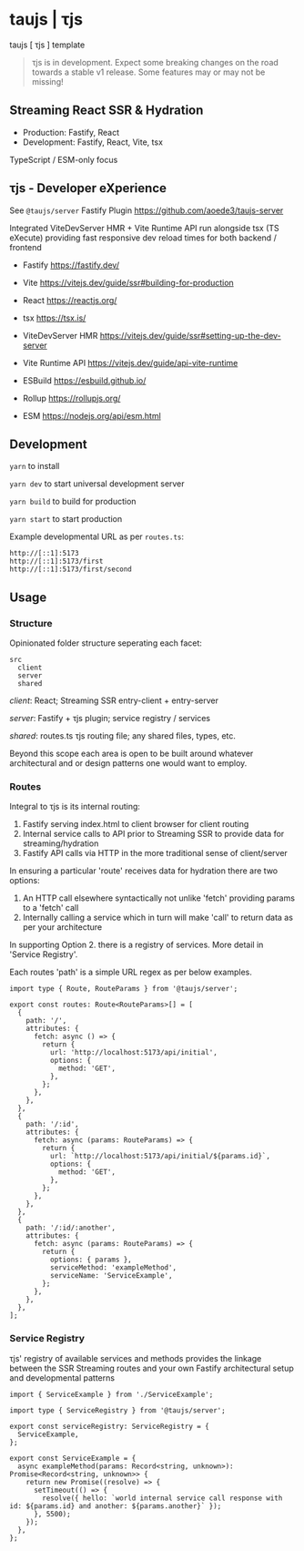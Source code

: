 # taujs | τjs

taujs [ τjs ] template

> τjs is in development. Expect some breaking changes on the road towards a stable v1 release. Some features may or may not be missing!

## Streaming React SSR & Hydration

- Production: Fastify, React
- Development: Fastify, React, Vite, tsx

TypeScript / ESM-only focus

## τjs - Developer eXperience

See `@taujs/server` Fastify Plugin https://github.com/aoede3/taujs-server

Integrated ViteDevServer HMR + Vite Runtime API run alongside tsx (TS eXecute) providing fast responsive dev reload times for both backend / frontend

- Fastify https://fastify.dev/
- Vite https://vitejs.dev/guide/ssr#building-for-production
- React https://reactjs.org/

- tsx https://tsx.is/

- ViteDevServer HMR https://vitejs.dev/guide/ssr#setting-up-the-dev-server
- Vite Runtime API https://vitejs.dev/guide/api-vite-runtime
- ESBuild https://esbuild.github.io/
- Rollup https://rollupjs.org/
- ESM https://nodejs.org/api/esm.html

## Development

`yarn` to install

`yarn dev` to start universal development server

`yarn build` to build for production

`yarn start` to start production

Example developmental URL as per `routes.ts`:

```
http://[::1]:5173
http://[::1]:5173/first
http://[::1]:5173/first/second
```

## Usage

### Structure

Opinionated folder structure seperating each facet:

```
src
  client
  server
  shared
```

_client_: React; Streaming SSR entry-client + entry-server

_server_: Fastify + τjs plugin; service registry / services

_shared_: routes.ts τjs routing file; any shared files, types, etc.

Beyond this scope each area is open to be built around whatever architectural and or design patterns one would want to employ.

### Routes

Integral to τjs is its internal routing:

1. Fastify serving index.html to client browser for client routing
2. Internal service calls to API prior to Streaming SSR to provide data for streaming/hydration
3. Fastify API calls via HTTP in the more traditional sense of client/server

In ensuring a particular 'route' receives data for hydration there are two options:

1. An HTTP call elsewhere syntactically not unlike 'fetch' providing params to a 'fetch' call
2. Internally calling a service which in turn will make 'call' to return data as per your architecture

In supporting Option 2. there is a registry of services. More detail in 'Service Registry'.

Each routes 'path' is a simple URL regex as per below examples.

```
import type { Route, RouteParams } from '@taujs/server';

export const routes: Route<RouteParams>[] = [
  {
    path: '/',
    attributes: {
      fetch: async () => {
        return {
          url: 'http://localhost:5173/api/initial',
          options: {
            method: 'GET',
          },
        };
      },
    },
  },
  {
    path: '/:id',
    attributes: {
      fetch: async (params: RouteParams) => {
        return {
          url: `http://localhost:5173/api/initial/${params.id}`,
          options: {
            method: 'GET',
          },
        };
      },
    },
  },
  {
    path: '/:id/:another',
    attributes: {
      fetch: async (params: RouteParams) => {
        return {
          options: { params },
          serviceMethod: 'exampleMethod',
          serviceName: 'ServiceExample',
        };
      },
    },
  },
];
```

### Service Registry

τjs' registry of available services and methods provides the linkage between the SSR Streaming routes and your own Fastify architectural setup and developmental patterns

```
import { ServiceExample } from './ServiceExample';

import type { ServiceRegistry } from '@taujs/server';

export const serviceRegistry: ServiceRegistry = {
  ServiceExample,
};
```

```
export const ServiceExample = {
  async exampleMethod(params: Record<string, unknown>): Promise<Record<string, unknown>> {
    return new Promise((resolve) => {
      setTimeout(() => {
        resolve({ hello: `world internal service call response with id: ${params.id} and another: ${params.another}` });
      }, 5500);
    });
  },
};
```
